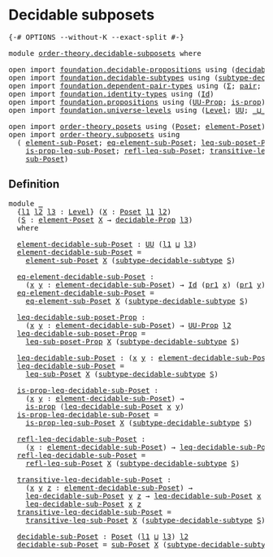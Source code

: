 # Decidable subposets

<pre class="Agda"><a id="32" class="Symbol">{-#</a> <a id="36" class="Keyword">OPTIONS</a> <a id="44" class="Pragma">--without-K</a> <a id="56" class="Pragma">--exact-split</a> <a id="70" class="Symbol">#-}</a>

<a id="75" class="Keyword">module</a> <a id="82" href="order-theory.decidable-subposets.html" class="Module">order-theory.decidable-subposets</a> <a id="115" class="Keyword">where</a>

<a id="122" class="Keyword">open</a> <a id="127" class="Keyword">import</a> <a id="134" href="foundation.decidable-propositions.html" class="Module">foundation.decidable-propositions</a> <a id="168" class="Keyword">using</a> <a id="174" class="Symbol">(</a><a id="175" href="foundation.decidable-propositions.html#2018" class="Function">decidable-Prop</a><a id="189" class="Symbol">)</a>
<a id="191" class="Keyword">open</a> <a id="196" class="Keyword">import</a> <a id="203" href="foundation.decidable-subtypes.html" class="Module">foundation.decidable-subtypes</a> <a id="233" class="Keyword">using</a> <a id="239" class="Symbol">(</a><a id="240" href="foundation.decidable-subtypes.html#1971" class="Function">subtype-decidable-subtype</a><a id="265" class="Symbol">)</a>
<a id="267" class="Keyword">open</a> <a id="272" class="Keyword">import</a> <a id="279" href="foundation.dependent-pair-types.html" class="Module">foundation.dependent-pair-types</a> <a id="311" class="Keyword">using</a> <a id="317" class="Symbol">(</a><a id="318" href="foundation-core.dependent-pair-types.html#515" class="Record">Σ</a><a id="319" class="Symbol">;</a> <a id="321" href="foundation-core.dependent-pair-types.html#588" class="InductiveConstructor">pair</a><a id="325" class="Symbol">;</a> <a id="327" href="foundation-core.dependent-pair-types.html#605" class="Field">pr1</a><a id="330" class="Symbol">;</a> <a id="332" href="foundation-core.dependent-pair-types.html#617" class="Field">pr2</a><a id="335" class="Symbol">)</a>
<a id="337" class="Keyword">open</a> <a id="342" class="Keyword">import</a> <a id="349" href="foundation.identity-types.html" class="Module">foundation.identity-types</a> <a id="375" class="Keyword">using</a> <a id="381" class="Symbol">(</a><a id="382" href="foundation-core.identity-types.html#1767" class="Datatype">Id</a><a id="384" class="Symbol">)</a>
<a id="386" class="Keyword">open</a> <a id="391" class="Keyword">import</a> <a id="398" href="foundation.propositions.html" class="Module">foundation.propositions</a> <a id="422" class="Keyword">using</a> <a id="428" class="Symbol">(</a><a id="429" href="foundation-core.propositions.html#1393" class="Function">UU-Prop</a><a id="436" class="Symbol">;</a> <a id="438" href="foundation-core.propositions.html#1309" class="Function">is-prop</a><a id="445" class="Symbol">)</a>
<a id="447" class="Keyword">open</a> <a id="452" class="Keyword">import</a> <a id="459" href="foundation.universe-levels.html" class="Module">foundation.universe-levels</a> <a id="486" class="Keyword">using</a> <a id="492" class="Symbol">(</a><a id="493" href="Agda.Primitive.html#597" class="Postulate">Level</a><a id="498" class="Symbol">;</a> <a id="500" href="foundation-core.universe-levels.html#235" class="Primitive">UU</a><a id="502" class="Symbol">;</a> <a id="504" href="Agda.Primitive.html#810" class="Primitive Operator">_⊔_</a><a id="507" class="Symbol">)</a>

<a id="510" class="Keyword">open</a> <a id="515" class="Keyword">import</a> <a id="522" href="order-theory.posets.html" class="Module">order-theory.posets</a> <a id="542" class="Keyword">using</a> <a id="548" class="Symbol">(</a><a id="549" href="order-theory.posets.html#731" class="Function">Poset</a><a id="554" class="Symbol">;</a> <a id="556" href="order-theory.posets.html#1145" class="Function">element-Poset</a><a id="569" class="Symbol">)</a>
<a id="571" class="Keyword">open</a> <a id="576" class="Keyword">import</a> <a id="583" href="order-theory.subposets.html" class="Module">order-theory.subposets</a> <a id="606" class="Keyword">using</a>
  <a id="614" class="Symbol">(</a> <a id="616" href="order-theory.subposets.html#1026" class="Function">element-sub-Poset</a><a id="633" class="Symbol">;</a> <a id="635" href="order-theory.subposets.html#1126" class="Function">eq-element-sub-Poset</a><a id="655" class="Symbol">;</a> <a id="657" href="order-theory.subposets.html#1282" class="Function">leq-sub-poset-Prop</a><a id="675" class="Symbol">;</a> <a id="677" href="order-theory.subposets.html#1411" class="Function">leq-sub-Poset</a><a id="690" class="Symbol">;</a>
    <a id="696" href="order-theory.subposets.html#1520" class="Function">is-prop-leq-sub-Poset</a><a id="717" class="Symbol">;</a> <a id="719" href="order-theory.subposets.html#1679" class="Function">refl-leq-sub-Poset</a><a id="737" class="Symbol">;</a> <a id="739" href="order-theory.subposets.html#1813" class="Function">transitive-leq-sub-Poset</a><a id="763" class="Symbol">;</a>
    <a id="769" href="order-theory.subposets.html#2246" class="Function">sub-Poset</a><a id="778" class="Symbol">)</a>
</pre>
## Definition

<pre class="Agda">
<a id="809" class="Keyword">module</a> <a id="816" href="order-theory.decidable-subposets.html#816" class="Module">_</a>
  <a id="820" class="Symbol">{</a><a id="821" href="order-theory.decidable-subposets.html#821" class="Bound">l1</a> <a id="824" href="order-theory.decidable-subposets.html#824" class="Bound">l2</a> <a id="827" href="order-theory.decidable-subposets.html#827" class="Bound">l3</a> <a id="830" class="Symbol">:</a> <a id="832" href="Agda.Primitive.html#597" class="Postulate">Level</a><a id="837" class="Symbol">}</a> <a id="839" class="Symbol">(</a><a id="840" href="order-theory.decidable-subposets.html#840" class="Bound">X</a> <a id="842" class="Symbol">:</a> <a id="844" href="order-theory.posets.html#731" class="Function">Poset</a> <a id="850" href="order-theory.decidable-subposets.html#821" class="Bound">l1</a> <a id="853" href="order-theory.decidable-subposets.html#824" class="Bound">l2</a><a id="855" class="Symbol">)</a>
  <a id="859" class="Symbol">(</a><a id="860" href="order-theory.decidable-subposets.html#860" class="Bound">S</a> <a id="862" class="Symbol">:</a> <a id="864" href="order-theory.posets.html#1145" class="Function">element-Poset</a> <a id="878" href="order-theory.decidable-subposets.html#840" class="Bound">X</a> <a id="880" class="Symbol">→</a> <a id="882" href="foundation.decidable-propositions.html#2018" class="Function">decidable-Prop</a> <a id="897" href="order-theory.decidable-subposets.html#827" class="Bound">l3</a><a id="899" class="Symbol">)</a>
  <a id="903" class="Keyword">where</a>

  <a id="912" href="order-theory.decidable-subposets.html#912" class="Function">element-decidable-sub-Poset</a> <a id="940" class="Symbol">:</a> <a id="942" href="foundation-core.universe-levels.html#235" class="Primitive">UU</a> <a id="945" class="Symbol">(</a><a id="946" href="order-theory.decidable-subposets.html#821" class="Bound">l1</a> <a id="949" href="Agda.Primitive.html#810" class="Primitive Operator">⊔</a> <a id="951" href="order-theory.decidable-subposets.html#827" class="Bound">l3</a><a id="953" class="Symbol">)</a>
  <a id="957" href="order-theory.decidable-subposets.html#912" class="Function">element-decidable-sub-Poset</a> <a id="985" class="Symbol">=</a>
    <a id="991" href="order-theory.subposets.html#1026" class="Function">element-sub-Poset</a> <a id="1009" href="order-theory.decidable-subposets.html#840" class="Bound">X</a> <a id="1011" class="Symbol">(</a><a id="1012" href="foundation.decidable-subtypes.html#1971" class="Function">subtype-decidable-subtype</a> <a id="1038" href="order-theory.decidable-subposets.html#860" class="Bound">S</a><a id="1039" class="Symbol">)</a>

  <a id="1044" href="order-theory.decidable-subposets.html#1044" class="Function">eq-element-decidable-sub-Poset</a> <a id="1075" class="Symbol">:</a>
    <a id="1081" class="Symbol">(</a><a id="1082" href="order-theory.decidable-subposets.html#1082" class="Bound">x</a> <a id="1084" href="order-theory.decidable-subposets.html#1084" class="Bound">y</a> <a id="1086" class="Symbol">:</a> <a id="1088" href="order-theory.decidable-subposets.html#912" class="Function">element-decidable-sub-Poset</a><a id="1115" class="Symbol">)</a> <a id="1117" class="Symbol">→</a> <a id="1119" href="foundation-core.identity-types.html#1767" class="Datatype">Id</a> <a id="1122" class="Symbol">(</a><a id="1123" href="foundation-core.dependent-pair-types.html#605" class="Field">pr1</a> <a id="1127" href="order-theory.decidable-subposets.html#1082" class="Bound">x</a><a id="1128" class="Symbol">)</a> <a id="1130" class="Symbol">(</a><a id="1131" href="foundation-core.dependent-pair-types.html#605" class="Field">pr1</a> <a id="1135" href="order-theory.decidable-subposets.html#1084" class="Bound">y</a><a id="1136" class="Symbol">)</a> <a id="1138" class="Symbol">→</a> <a id="1140" href="foundation-core.identity-types.html#1767" class="Datatype">Id</a> <a id="1143" href="order-theory.decidable-subposets.html#1082" class="Bound">x</a> <a id="1145" href="order-theory.decidable-subposets.html#1084" class="Bound">y</a>
  <a id="1149" href="order-theory.decidable-subposets.html#1044" class="Function">eq-element-decidable-sub-Poset</a> <a id="1180" class="Symbol">=</a>
    <a id="1186" href="order-theory.subposets.html#1126" class="Function">eq-element-sub-Poset</a> <a id="1207" href="order-theory.decidable-subposets.html#840" class="Bound">X</a> <a id="1209" class="Symbol">(</a><a id="1210" href="foundation.decidable-subtypes.html#1971" class="Function">subtype-decidable-subtype</a> <a id="1236" href="order-theory.decidable-subposets.html#860" class="Bound">S</a><a id="1237" class="Symbol">)</a>

  <a id="1242" href="order-theory.decidable-subposets.html#1242" class="Function">leq-decidable-sub-poset-Prop</a> <a id="1271" class="Symbol">:</a>
    <a id="1277" class="Symbol">(</a><a id="1278" href="order-theory.decidable-subposets.html#1278" class="Bound">x</a> <a id="1280" href="order-theory.decidable-subposets.html#1280" class="Bound">y</a> <a id="1282" class="Symbol">:</a> <a id="1284" href="order-theory.decidable-subposets.html#912" class="Function">element-decidable-sub-Poset</a><a id="1311" class="Symbol">)</a> <a id="1313" class="Symbol">→</a> <a id="1315" href="foundation-core.propositions.html#1393" class="Function">UU-Prop</a> <a id="1323" href="order-theory.decidable-subposets.html#824" class="Bound">l2</a>
  <a id="1328" href="order-theory.decidable-subposets.html#1242" class="Function">leq-decidable-sub-poset-Prop</a> <a id="1357" class="Symbol">=</a>
    <a id="1363" href="order-theory.subposets.html#1282" class="Function">leq-sub-poset-Prop</a> <a id="1382" href="order-theory.decidable-subposets.html#840" class="Bound">X</a> <a id="1384" class="Symbol">(</a><a id="1385" href="foundation.decidable-subtypes.html#1971" class="Function">subtype-decidable-subtype</a> <a id="1411" href="order-theory.decidable-subposets.html#860" class="Bound">S</a><a id="1412" class="Symbol">)</a>

  <a id="1417" href="order-theory.decidable-subposets.html#1417" class="Function">leq-decidable-sub-Poset</a> <a id="1441" class="Symbol">:</a> <a id="1443" class="Symbol">(</a><a id="1444" href="order-theory.decidable-subposets.html#1444" class="Bound">x</a> <a id="1446" href="order-theory.decidable-subposets.html#1446" class="Bound">y</a> <a id="1448" class="Symbol">:</a> <a id="1450" href="order-theory.decidable-subposets.html#912" class="Function">element-decidable-sub-Poset</a><a id="1477" class="Symbol">)</a> <a id="1479" class="Symbol">→</a> <a id="1481" href="foundation-core.universe-levels.html#235" class="Primitive">UU</a> <a id="1484" href="order-theory.decidable-subposets.html#824" class="Bound">l2</a>
  <a id="1489" href="order-theory.decidable-subposets.html#1417" class="Function">leq-decidable-sub-Poset</a> <a id="1513" class="Symbol">=</a>
    <a id="1519" href="order-theory.subposets.html#1411" class="Function">leq-sub-Poset</a> <a id="1533" href="order-theory.decidable-subposets.html#840" class="Bound">X</a> <a id="1535" class="Symbol">(</a><a id="1536" href="foundation.decidable-subtypes.html#1971" class="Function">subtype-decidable-subtype</a> <a id="1562" href="order-theory.decidable-subposets.html#860" class="Bound">S</a><a id="1563" class="Symbol">)</a>

  <a id="1568" href="order-theory.decidable-subposets.html#1568" class="Function">is-prop-leq-decidable-sub-Poset</a> <a id="1600" class="Symbol">:</a>
    <a id="1606" class="Symbol">(</a><a id="1607" href="order-theory.decidable-subposets.html#1607" class="Bound">x</a> <a id="1609" href="order-theory.decidable-subposets.html#1609" class="Bound">y</a> <a id="1611" class="Symbol">:</a> <a id="1613" href="order-theory.decidable-subposets.html#912" class="Function">element-decidable-sub-Poset</a><a id="1640" class="Symbol">)</a> <a id="1642" class="Symbol">→</a>
    <a id="1648" href="foundation-core.propositions.html#1309" class="Function">is-prop</a> <a id="1656" class="Symbol">(</a><a id="1657" href="order-theory.decidable-subposets.html#1417" class="Function">leq-decidable-sub-Poset</a> <a id="1681" href="order-theory.decidable-subposets.html#1607" class="Bound">x</a> <a id="1683" href="order-theory.decidable-subposets.html#1609" class="Bound">y</a><a id="1684" class="Symbol">)</a>
  <a id="1688" href="order-theory.decidable-subposets.html#1568" class="Function">is-prop-leq-decidable-sub-Poset</a> <a id="1720" class="Symbol">=</a>
    <a id="1726" href="order-theory.subposets.html#1520" class="Function">is-prop-leq-sub-Poset</a> <a id="1748" href="order-theory.decidable-subposets.html#840" class="Bound">X</a> <a id="1750" class="Symbol">(</a><a id="1751" href="foundation.decidable-subtypes.html#1971" class="Function">subtype-decidable-subtype</a> <a id="1777" href="order-theory.decidable-subposets.html#860" class="Bound">S</a><a id="1778" class="Symbol">)</a>

  <a id="1783" href="order-theory.decidable-subposets.html#1783" class="Function">refl-leq-decidable-sub-Poset</a> <a id="1812" class="Symbol">:</a>
    <a id="1818" class="Symbol">(</a><a id="1819" href="order-theory.decidable-subposets.html#1819" class="Bound">x</a> <a id="1821" class="Symbol">:</a> <a id="1823" href="order-theory.decidable-subposets.html#912" class="Function">element-decidable-sub-Poset</a><a id="1850" class="Symbol">)</a> <a id="1852" class="Symbol">→</a> <a id="1854" href="order-theory.decidable-subposets.html#1417" class="Function">leq-decidable-sub-Poset</a> <a id="1878" href="order-theory.decidable-subposets.html#1819" class="Bound">x</a> <a id="1880" href="order-theory.decidable-subposets.html#1819" class="Bound">x</a>
  <a id="1884" href="order-theory.decidable-subposets.html#1783" class="Function">refl-leq-decidable-sub-Poset</a> <a id="1913" class="Symbol">=</a>
    <a id="1919" href="order-theory.subposets.html#1679" class="Function">refl-leq-sub-Poset</a> <a id="1938" href="order-theory.decidable-subposets.html#840" class="Bound">X</a> <a id="1940" class="Symbol">(</a><a id="1941" href="foundation.decidable-subtypes.html#1971" class="Function">subtype-decidable-subtype</a> <a id="1967" href="order-theory.decidable-subposets.html#860" class="Bound">S</a><a id="1968" class="Symbol">)</a>

  <a id="1973" href="order-theory.decidable-subposets.html#1973" class="Function">transitive-leq-decidable-sub-Poset</a> <a id="2008" class="Symbol">:</a>
    <a id="2014" class="Symbol">(</a><a id="2015" href="order-theory.decidable-subposets.html#2015" class="Bound">x</a> <a id="2017" href="order-theory.decidable-subposets.html#2017" class="Bound">y</a> <a id="2019" href="order-theory.decidable-subposets.html#2019" class="Bound">z</a> <a id="2021" class="Symbol">:</a> <a id="2023" href="order-theory.decidable-subposets.html#912" class="Function">element-decidable-sub-Poset</a><a id="2050" class="Symbol">)</a> <a id="2052" class="Symbol">→</a>
    <a id="2058" href="order-theory.decidable-subposets.html#1417" class="Function">leq-decidable-sub-Poset</a> <a id="2082" href="order-theory.decidable-subposets.html#2017" class="Bound">y</a> <a id="2084" href="order-theory.decidable-subposets.html#2019" class="Bound">z</a> <a id="2086" class="Symbol">→</a> <a id="2088" href="order-theory.decidable-subposets.html#1417" class="Function">leq-decidable-sub-Poset</a> <a id="2112" href="order-theory.decidable-subposets.html#2015" class="Bound">x</a> <a id="2114" href="order-theory.decidable-subposets.html#2017" class="Bound">y</a> <a id="2116" class="Symbol">→</a>
    <a id="2122" href="order-theory.decidable-subposets.html#1417" class="Function">leq-decidable-sub-Poset</a> <a id="2146" href="order-theory.decidable-subposets.html#2015" class="Bound">x</a> <a id="2148" href="order-theory.decidable-subposets.html#2019" class="Bound">z</a>
  <a id="2152" href="order-theory.decidable-subposets.html#1973" class="Function">transitive-leq-decidable-sub-Poset</a> <a id="2187" class="Symbol">=</a>
    <a id="2193" href="order-theory.subposets.html#1813" class="Function">transitive-leq-sub-Poset</a> <a id="2218" href="order-theory.decidable-subposets.html#840" class="Bound">X</a> <a id="2220" class="Symbol">(</a><a id="2221" href="foundation.decidable-subtypes.html#1971" class="Function">subtype-decidable-subtype</a> <a id="2247" href="order-theory.decidable-subposets.html#860" class="Bound">S</a><a id="2248" class="Symbol">)</a>

  <a id="2253" href="order-theory.decidable-subposets.html#2253" class="Function">decidable-sub-Poset</a> <a id="2273" class="Symbol">:</a> <a id="2275" href="order-theory.posets.html#731" class="Function">Poset</a> <a id="2281" class="Symbol">(</a><a id="2282" href="order-theory.decidable-subposets.html#821" class="Bound">l1</a> <a id="2285" href="Agda.Primitive.html#810" class="Primitive Operator">⊔</a> <a id="2287" href="order-theory.decidable-subposets.html#827" class="Bound">l3</a><a id="2289" class="Symbol">)</a> <a id="2291" href="order-theory.decidable-subposets.html#824" class="Bound">l2</a>
  <a id="2296" href="order-theory.decidable-subposets.html#2253" class="Function">decidable-sub-Poset</a> <a id="2316" class="Symbol">=</a> <a id="2318" href="order-theory.subposets.html#2246" class="Function">sub-Poset</a> <a id="2328" href="order-theory.decidable-subposets.html#840" class="Bound">X</a> <a id="2330" class="Symbol">(</a><a id="2331" href="foundation.decidable-subtypes.html#1971" class="Function">subtype-decidable-subtype</a> <a id="2357" href="order-theory.decidable-subposets.html#860" class="Bound">S</a><a id="2358" class="Symbol">)</a>
</pre>